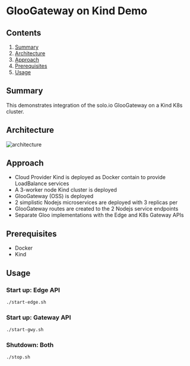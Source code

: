 # GlooGateway on Kind Demo

## Contents
1.  [Summary](#summary)
2.  [Architecture](#architecture)
3.  [Approach](#approach)
4.  [Prerequisites](#prerequisites)
5.  [Usage](#usage)

## Summary <a name="summary"></a>
This demonstrates integration of the solo.io GlooGateway on a Kind K8s cluster.  

## Architecture <a name="architecture"></a>
![architecture](https://docs.google.com/drawings/d/e/2PACX-1vTc1I5hKZaVLpuvsO_gVJFHFMyIJ0yWTwVY4QLuZOpFSPD58sPcUzHqKvm3e_jSeylcvQ9USHxQ0HBV/pub?w=852&h=607)


## Approach <a name="approach"></a>
- Cloud Provider Kind is deployed as Docker contain to provide LoadBalance services
- A 3-worker node Kind cluster is deployed
- GlooGateway (OSS) is deployed
- 2 simplistic Nodejs microservices are deployed with 3 replicas per
- GlooGateway routes are created to the 2 Nodejs service endpoints
- Separate Gloo implementations with the Edge and K8s Gateway APIs

## Prerequisites <a name="prerequisites"></a>
- Docker
- Kind

## Usage <a name="usage"></a>
### Start up: Edge API
```bash
./start-edge.sh
```
### Start up: Gateway API
```bash
./start-gwy.sh
```
### Shutdown:  Both
```bash
./stop.sh
```